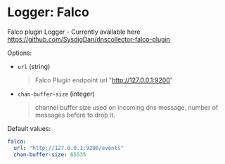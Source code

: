 # Logger: Falco

Falco plugin Logger - Currently available here https://github.com/SysdigDan/dnscollector-falco-plugin

Options:

- `url` (string)
  > Falco Plugin endpoint url "http://127.0.0.1:9200"
- `chan-buffer-size` (integer)
  > channel buffer size used on incoming dns message, number of messages before to drop it.

Default values:

```yaml
falco:
  url: "http://127.0.0.1:9200/events"
  chan-buffer-size: 65535
```
